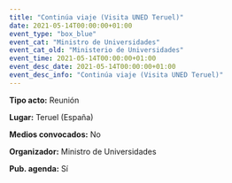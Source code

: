 ---
title: "Continúa viaje (Visita UNED Teruel)"
date: 2021-05-14T00:00:00+01:00
event_type: "box_blue" 
event_cat: "Ministro de Universidades"
event_cat_old: "Ministerio de Universidades"
event_time: 2021-05-14T00:00:00+01:00
event_desc_date: 2021-05-14T00:00:00+01:00
event_desc_info: "Continúa viaje (Visita UNED Teruel)"
---<p class="card-light list_schedule_description"><b>Tipo acto:</b> Reunión
</p><p class="card-light list_schedule_description"><b>Lugar:</b> Teruel (España)
</p><p class="card-light list_schedule_description"><b>Medios convocados:</b> No
</p><p class="card-light list_schedule_description"><b>Organizador:</b> Ministro de Universidades </p><p class="card-light list_schedule_description"><b>Pub. agenda:</b> Sí
</p>